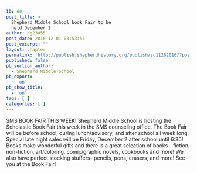 ```yaml
---
ID: 60
post_title: >
  Shepherd Middle School book Fair to be
  held December 2
author: ng23055
post_date: 2016-12-01 03:53:55
post_excerpt: ""
layout: chapter
permalink: 'http://publish.shepherdhistory.org/publish/sd11262016/?post_type=chapter&p=60'
published: false
pb_section_author:
  - Shepherd Middle School
pb_export:
  - 'on'
pb_show_title:
  - 'on'
tags: [ ]
categories: [ ]
---
```

SMS BOOK FAIR THIS WEEK! Shepherd Middle School is hosting the Scholastic Book Fair this week in the SMS counseling office. The Book Fair will be before school, during lunch/advisory, and after school all week long. Special late night sales will be Friday, December 2 after school until 6:30! Books make wonderful gifts and there is a great selection of books - fiction, non-fiction, art/coloring, comic/graphic novels, cookbooks and more! We also have perfect stocking stuffers- pencils, pens, erasers, and more! See you at the Book Fair!